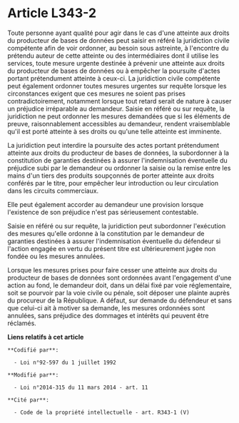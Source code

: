 # Article L343-2

Toute personne ayant qualité pour agir dans le cas d'une atteinte aux droits du producteur de bases de données peut saisir en
référé la juridiction civile compétente afin de voir ordonner, au besoin sous astreinte, à l'encontre du prétendu auteur de
cette atteinte ou des intermédiaires dont il utilise les services, toute mesure urgente destinée à prévenir une atteinte aux
droits du producteur de bases de données ou à empêcher la poursuite d'actes portant prétendument atteinte à ceux-ci. La
juridiction civile compétente peut également ordonner toutes mesures urgentes sur requête lorsque les circonstances exigent
que ces mesures ne soient pas prises contradictoirement, notamment lorsque tout retard serait de nature à causer un préjudice
irréparable au demandeur. Saisie en référé ou sur requête, la juridiction ne peut ordonner les mesures demandées que si les
éléments de preuve, raisonnablement accessibles au demandeur, rendent vraisemblable qu'il est porté atteinte à ses droits ou
qu'une telle atteinte est imminente.

La juridiction peut interdire la poursuite des actes portant prétendument atteinte aux droits du producteur de bases de
données, la subordonner à la constitution de garanties destinées à assurer l'indemnisation éventuelle du préjudice subi par
le demandeur ou ordonner la saisie ou la remise entre les mains d'un tiers des produits soupçonnés de porter atteinte aux
droits conférés par le titre, pour empêcher leur introduction ou leur circulation dans les circuits commerciaux.

Elle peut également accorder au demandeur une provision lorsque l'existence de son préjudice n'est pas sérieusement
contestable.

Saisie en référé ou sur requête, la juridiction peut subordonner l'exécution des mesures qu'elle ordonne à la constitution
par le demandeur de garanties destinées à assurer l'indemnisation éventuelle du défendeur si l'action engagée en vertu du
présent titre est ultérieurement jugée non fondée ou les mesures annulées.

Lorsque les mesures prises pour faire cesser une atteinte aux droits du producteur de bases de données sont ordonnées avant
l'engagement d'une action au fond, le demandeur doit, dans un délai fixé par voie réglementaire, soit se pourvoir par la voie
civile ou pénale, soit déposer une plainte auprès du procureur de la République. A défaut, sur demande du défendeur et sans
que celui-ci ait à motiver sa demande, les mesures ordonnées sont annulées, sans préjudice des dommages et intérêts qui
peuvent être réclamés.

**Liens relatifs à cet article**

	**Codifié par**:

	  - Loi n°92-597 du 1 juillet 1992

	**Modifié par**:

	  - Loi n°2014-315 du 11 mars 2014 - art. 11

	**Cité par**:

	  - Code de la propriété intellectuelle - art. R343-1 (V)
